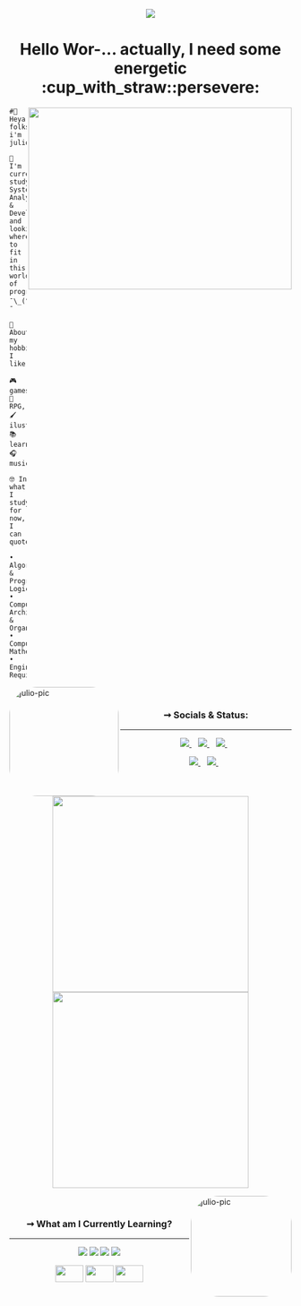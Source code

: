 <div align="center">

<p align="center"> 
<img 
  src="https://komarev.com/ghpvc/?username=juletopi&label=Profile%20views&color=427db2&style=flat">
</p>
  <h1>Hello Wor-... actually, I need some energetic :cup_with_straw::persevere:</h1>
<img 
  src="https://i0.wp.com/24.media.tumblr.com/1c146218ae8aee595ec45784ae98f076/tumblr_mjk9t4LutC1qkai1do1_500.gif" width="470" height="325" align="right">
</div>

<div align="left">      

```
#👋 Heya folks i'm julio!

🌱 I'm currently studying System Analysis
& Development, and looking where to fit
in this world of programming ¯\_(ツ)_/¯

👾 About my hobbies, I like:

🎮 games, 🎲 RPG, 🖌️ ilustration
📚 learning, 🎧 music

🤓 In what I study for now, I can quote:

• Algorithms & Programming Logic
• Computer Architecture & Organization
• Computational Mathematics
• Engineering Requirements
```
</div>
<img align="left" alt="julio-pic" height=195" style="border-radius:50px";
  src="https://media.giphy.com/media/azkPWiOOrpUWzgpbqI/giphy.gif">
</div>

<div align="center">

<br>

### ➞ Socials & Status:
----
</div>

<p align='center'>
  <a href="https://www.linkedin.com/in/julio-cezar-pereira-camargo/">
<img 
  src="https://img.shields.io/badge/linkedin-%230077B5.svg?&style=for-the-badge&logo=linkedin&logoColor=white" />
  </a>&nbsp;&nbsp;
  <a href="https://www.instagram.com/juletopi/">
<img
  src="https://img.shields.io/badge/instagram-%23E4405F.svg?&style=for-the-badge&logo=instagram&logoColor=white" />        
  </a>&nbsp;&nbsp;
  <a href="https://www.facebook.com/profile.php?id=100006955867774">
<img 
  src="https://img.shields.io/badge/Facebook-1877F2?style=for-the-badge&logo=facebook&logoColor=white" />
  </a>&nbsp;&nbsp;
</p>

<p align='center'>
  <a href="mailto:juliocezarpvh@hotmail.com"/a>
<img 
  src="https://img.shields.io/badge/-juliocezarpvh@hotmail.com-0078D4?style=for-the-badge&logo=microsoft-outlook&logoColor=white" />
  </a>&nbsp;&nbsp;
  <a href="http://api.whatsapp.com/send?phone=5569993606894">
<img 
  src="https://img.shields.io/badge/-+55 (69) 993606894-25D366?style=for-the-badge&logo=whatsapp&logoColor=white" />
  </a>&nbsp;&nbsp;
</p>
  
<p align='center'>
  <a href="#"><img src="https://github-readme-stats.vercel.app/api?username=juletopi&show_icons=true&count_private=true&theme=codeSTACKr" width="350"></a>
  <a href="#"><img src="https://github-readme-stats.vercel.app/api/top-langs/?username=juletopi&layout=compact&langs_count=7&theme=codeSTACKr" width="350"></a>
</p>

</div>
<img align="right" alt="julio-pic" height="180" style="border-radius:50px";
  src="https://media.giphy.com/media/xugqiaSmyGVETrJLRi/giphy.gif">
</div>

<div align="center">

<br>

### ➞ What am I Currently Learning?
----
</div>

<p align='center'>
<img 
  src="https://img.shields.io/badge/RStudio-75AADB?style=for-the-badge&logo=RStudio&logoColor=white">
<img
  src="https://img.shields.io/badge/Visual_Studio-5C2D91?style=for-the-badge&logo=visual%20studio&logoColor=white">
<img 
  src="https://img.shields.io/badge/GitHub-100000?style=for-the-badge&logo=github&logoColor=white">
<img
  src="https://img.shields.io/badge/GitKraken-179287?style=for-the-badge&logo=GitKraken&logoColor=white">
</p>

<p align='center'>
<img
  src="https://cdn.jsdelivr.net/gh/devicons/devicon/icons/rstudio/rstudio-original.svg" height="30" width="50">
<img
  src="https://cdn.jsdelivr.net/gh/devicons/devicon/icons/csharp/csharp-plain.svg" height="30" width="50">
<img
  src="https://cdn.jsdelivr.net/gh/devicons/devicon/icons/git/git-original.svg" height="30" width="50">
</p>
